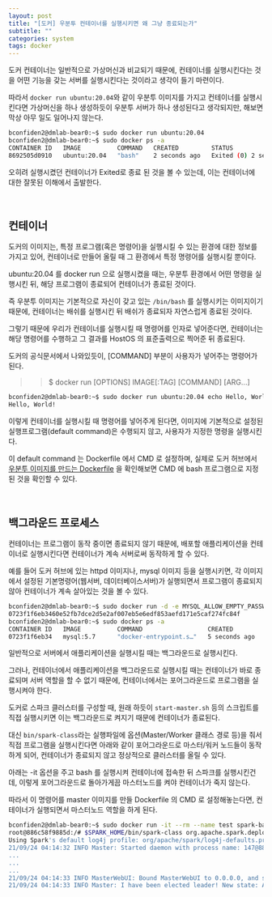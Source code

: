```yaml
---
layout: post
title: "[도커] 우분투 컨테이너를 실행시키면 왜 그냥 종료되는가"
subtitle: ""
categories: system
tags: docker
---
```


도커 컨테이너는 일반적으로 가상머신과 비교되기 때문에, 컨테이너를 실행시킨다는 것을 어떤 기능을 갖는 서버를 실행시킨다는 것이라고 생각이 들기 마련이다.

따라서 ```docker run ubuntu:20.04```와 같이 우분투 이미지를 가지고 컨테이너를 실행시킨다면 가상머신을 하나 생성하듯이 우분투 서버가 하나 생성된다고 생각되지만, 해보면 막상 아무 일도 일어나지 않는다.

```bash
bconfiden2@dmlab-bear0:~$ sudo docker run ubuntu:20.04
bconfiden2@dmlab-bear0:~$ sudo docker ps -a
CONTAINER ID   IMAGE          COMMAND   CREATED         STATUS                     PORTS     NAMES
8692505d0910   ubuntu:20.04   "bash"    2 seconds ago   Exited (0) 2 seconds ago             gallant_jepsen
```

오히려 실행시켰던 컨테이너가 Exited로 종료 된 것을 볼 수 있는데, 이는 컨테이너에 대한 잘못된 이해에서 출발한다.

<br>

## 컨테이너

도커의 이미지는, 특정 프로그램(혹은 명령어)을 실행시킬 수 있는 환경에 대한 정보를 가지고 있어, 컨테이너로 만들어 올릴 때 그 환경에서 특정 명령어를 실행시킬 뿐이다.

ubuntu:20.04 를 docker run 으로 실행시켰을 때는, 우분투 환경에서 어떤 명령을 실행시킨 뒤, 해당 프로그램이 종료되어 컨테이너가 종료된 것이다.

즉 우분투 이미지는 기본적으로 자신이 갖고 있는 ```/bin/bash``` 를 실행시키는 이미지이기 때문에, 컨테이너는 배쉬를 실행시킨 뒤 배쉬가 종료되자 자연스럽게 종료된 것이다.

그렇기 때문에 우리가 컨테이너를 실행시킬 때 명령어를 인자로 넣어준다면, 컨테이너는 해당 명령어를 수행하고 그 결과를 HostOS 의 표준출력으로 찍어준 뒤 종료된다.

도커의 공식문서에서 나와있듯이, [COMMAND] 부분이 사용자가 넣어주는 명령어가 된다.

>> $ docker run [OPTIONS] IMAGE[:TAG] [COMMAND] [ARG...]

```bash
bconfiden2@dmlab-bear0:~$ sudo docker run ubuntu:20.04 echo Hello, World!
Hello, World!
```

이렇게 컨테이너를 실행시킬 때 명령어를 넣어주게 된다면, 이미지에 기본적으로 설정된 실행프로그램(default command)은 수행되지 않고, 사용자가 지정한 명령을 실행시킨다.

이 default command 는 Dockerfile 에서 CMD 로 설정하며, 실제로 도커 허브에서 [우분투 이미지를 만드는 Dockerfile](https://github.com/tianon/docker-brew-ubuntu-core/blob/49f002ba206e2cea2024aaa9f6f4ee4e9fb5c084/focal/Dockerfile) 을 확인해보면 CMD 에 bash 프로그램으로 지정된 것을 확인할 수 있다.

<br>

## 백그라운드 프로세스

컨테이너는 프로그램이 동작 중이면 종료되지 않기 때문에, 배포할 애플리케이션을 컨테이너로 실행시킨다면 컨테이너가 계속 서버로써 동작하게 할 수 있다.

예를 들어 도커 허브에 있는 httpd 이미지나, mysql 이미지 등을 실행시키면, 각 이미지에서 설정된 기본명령어(웹서버, 데이터베이스서버)가 실행되면서 프로그램이 종료되지 않아 컨테이너가 계속 살아있는 것을 볼 수 있다.

```bash
bconfiden2@dmlab-bear0:~$ sudo docker run -d -e MYSQL_ALLOW_EMPTY_PASSWORD=True mysql:5.7
0723f1f6eb3460e52fb7dce2d5e2af007eb5e6edf853aefd171e5caf274fc84f
bconfiden2@dmlab-bear0:~$ sudo docker ps -a
CONTAINER ID   IMAGE          COMMAND                  CREATED          STATUS                      PORTS                 NAMES
0723f1f6eb34   mysql:5.7      "docker-entrypoint.s…"   5 seconds ago    Up 4 seconds                3306/tcp, 33060/tcp   jolly_lalande
```

일반적으로 서버에서 애플리케이션을 실행시킬 때는 백그라운드로 실행시킨다.

그러나, 컨테이너에서 애플리케이션을 백그라운드로 실행시킬 때는 컨테이너가 바로 종료되며 서버 역할을 할 수 없기 때문에, 컨테이너에서는 포어그라운드로 프로그램을 실행시켜야 한다.

도커로 스파크 클러스터를 구성할 때, 원래 하듯이 ```start-master.sh``` 등의 스크립트를 직접 실행시키면 이는 백그라운드로 켜지기 때문에 컨테이너가 종료된다.

대신 ```bin/spark-class```라는 실행파일에 옵션(Master/Worker 클래스 경로 등)을 줘서 직접 프로그램을 실행시킨다면 아래와 같이 포어그라운드로 마스터/워커 노드들이 동작하게 되어, 컨테이너가 종료되지 않고 정상적으로 클러스터를 올릴 수 있다.

아래는 -it 옵션을 주고 bash 를 실행시켜 컨테이너에 접속한 뒤 스파크를 실행시킨건데, 이렇게 포어그라운드로 돌아가게끔 마스터노드를 켜야 컨테이너가 죽지 않는다.

따라서 이 명령어를 master 이미지를 만들 Dockerfile 의 CMD 로 설정해놓는다면, 컨테이너가 실행되면서 마스터노드 역할을 하게 된다.
```bash
bconfiden2@dmlab-bear0:~$ sudo docker run -it --rm --name test spark-base:3.0.3 bash
root@886c58f9885d:/# $SPARK_HOME/bin/spark-class org.apache.spark.deploy.master.Master
Using Spark's default log4j profile: org/apache/spark/log4j-defaults.properties
21/09/24 04:14:32 INFO Master: Started daemon with process name: 147@886c58f9885d
...
...
...
21/09/24 04:14:33 INFO MasterWebUI: Bound MasterWebUI to 0.0.0.0, and started at http://886c58f9885d:8080
21/09/24 04:14:33 INFO Master: I have been elected leader! New state: ALIVE

```
